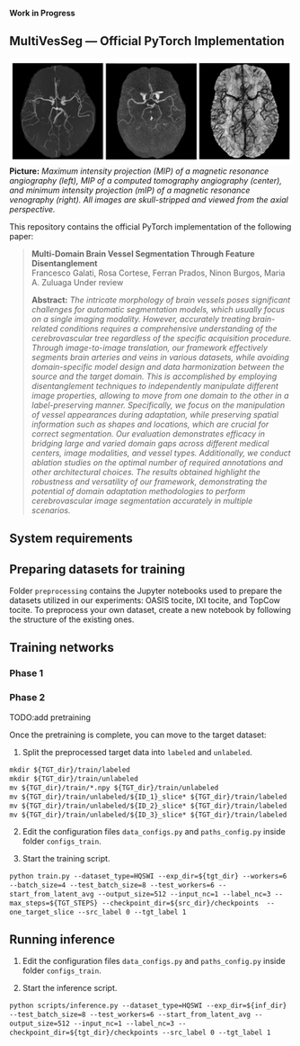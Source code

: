 **Work in Progress**

## MultiVesSeg &mdash; Official PyTorch Implementation

![Teaser image](./MRA_CTA_MRV.png)
**Picture:** *Maximum intensity projection (MIP) of a magnetic resonance angiography (left), MIP of a computed tomography angiography (center), and minimum intensity projection (mIP) of a magnetic resonance venography (right). All images are skull-stripped and viewed from the axial perspective.*

This repository contains the official PyTorch implementation of the following paper:

> **Multi-Domain Brain Vessel Segmentation Through Feature Disentanglement**<br>
> Francesco Galati, Rosa Cortese, Ferran Prados, Ninon Burgos, Maria A. Zuluaga
> Under review
>
> **Abstract:** *The intricate morphology of brain vessels poses significant challenges for automatic segmentation models, which usually focus on a single imaging modality. However, accurately treating brain-related conditions requires a comprehensive understanding of the cerebrovascular tree regardless of the specific acquisition procedure. Through image-to-image translation, our framework effectively segments brain arteries and veins in various datasets, while avoiding domain-specific model design and data harmonization between the source and the target domain. This is accomplished by employing disentanglement techniques to independently manipulate different image properties, allowing to move from one domain to the other in a label-preserving manner. Specifically, we focus on the manipulation of vessel appearances during adaptation, while preserving spatial information such as shapes and locations, which are crucial for correct segmentation. Our evaluation demonstrates efficacy in bridging large and varied domain gaps across different medical centers, image modalities, and vessel types. Additionally, we conduct ablation studies on the optimal number of required annotations and other architectural choices. The results obtained highlight the robustness and versatility of our framework, demonstrating the potential of domain adaptation methodologies to perform cerebrovascular image segmentation accurately in multiple scenarios.*

## System requirements

## Preparing datasets for training

Folder `preprocessing` contains the Jupyter notebooks used to prepare the datasets utilized in our experiments: OASIS tocite, IXI tocite, and TopCow tocite. To preprocess your own dataset, create a new notebook by following the structure of the existing ones.

## Training networks

### Phase 1

### Phase 2
TODO:add pretraining

Once the pretraining is complete, you can move to the target dataset:

1) Split the preprocessed target data into `labeled` and `unlabeled`.
```
mkdir ${TGT_dir}/train/labeled
mkdir ${TGT_dir}/train/unlabeled
mv ${TGT_dir}/train/*.npy ${TGT_dir}/train/unlabeled
mv ${TGT_dir}/train/unlabeled/${ID_1}_slice* ${TGT_dir}/train/labeled
mv ${TGT_dir}/train/unlabeled/${ID_2}_slice* ${TGT_dir}/train/labeled
mv ${TGT_dir}/train/unlabeled/${ID_3}_slice* ${TGT_dir}/train/labeled
```

2) Edit the configuration files `data_configs.py` and `paths_config.py`  inside folder `configs_train`.

3) Start the training script.
```
python train.py --dataset_type=HQSWI --exp_dir=${tgt_dir} --workers=6 --batch_size=4 --test_batch_size=8 --test_workers=6 --start_from_latent_avg --output_size=512 --input_nc=1 --label_nc=3 --max_steps=${TGT_STEPS} --checkpoint_dir=${src_dir}/checkpoints  --one_target_slice --src_label 0 --tgt_label 1
```

## Running inference

1) Edit the configuration files `data_configs.py` and `paths_config.py`  inside folder `configs_train`.

2) Start the inference script.
```
python scripts/inference.py --dataset_type=HQSWI --exp_dir=${inf_dir} --test_batch_size=8 --test_workers=6 --start_from_latent_avg --output_size=512 --input_nc=1 --label_nc=3 --checkpoint_dir=${tgt_dir}/checkpoints --src_label 0 --tgt_label 1
```
